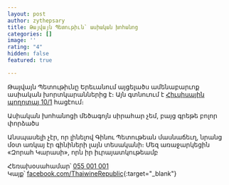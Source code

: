 ```yaml
---
layout: post
author: zythepsary
title: Թայվայն Պետութիւն՝ ասիական խոհանոց
categories: []
image: ''
rating: "4"
hidden: false
featured: true

---
```

Թայվայն Պետութիւնը Երեւանում այցելածս ամենաբարւոք ասիական խորտկարաններից է։ Այն գտնուում է [Հիւսիսային պողոտայ 10/1](https://www.google.com/maps/place/Thaiwine+Republic/@40.1809953,44.512479,17z/data=!3m1!4b1!4m5!3m4!1s0x406abddb757781a1:0x5e82700c46f29aa1!8m2!3d40.1809953!4d44.5146677 "Գուգլ քարտէսներ") հացէում։

Ասիական խոհանոցի մեծագոյն սիրահար չեմ, բայց գրեթե բոլոր փորձածս

Անսպասելի չէր, որ լինելով Գինու Պետութեան մասնաճեւղ, նրանց մօտ առկայ էր գինիների լայն տեսականի։ Մեզ առաջարկեցին «Զորահ Կարասի», որն իր իւրայատկութեամբ

Հեռախօսահամար՝ [055 001 001](tel:+37455001001)  
Կայք՝ [facebook.com/ThaiwineRepublic](https://www.facebook.com/ThaiwineRepublic "Thaiwine Republic"){:target="_blank"}